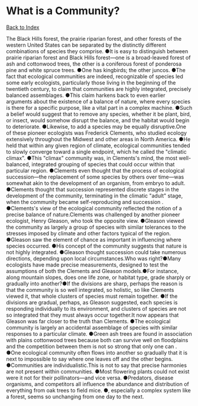 # What is a Community?
[Back to Index](https://github.com/windows10010/tpoExtractor/blob/master/README.md)

The Black Hills forest, the prairie riparian forest, and other forests of the western United States can be separated by the distinctly different combinations of species they comprise. ●It is easy to distinguish between prairie riparian forest and Black Hills forest—one is a broad-leaved forest of ash and cottonwood trees, the other is a coniferous forest of ponderosa pine and white spruce trees. ●One has kingbirds; the other juncos. ●The fact that ecological communities are indeed, recognizable of species led some early ecologists, particularly those living in the beginning of the twentieth century, to claim that communities are highly integrated, precisely balanced assemblages. ●This claim harkens back to even earlier arguments about the existence of a balance of nature, where every species is there for a specific purpose, like a vital part in a complex machine. ●Such a belief would suggest that to remove any species, whether it be plant, bird, or insect, would somehow disrupt the balance, and the habitat would begin to deteriorate. ●Likewise, to add a species may be equally disruptive.One of these pioneer ecologists was Frederick Clements, who studied ecology extensively throughout the Midwest and other areas in North America. ●He held that within any given region of climate, ecological communities tended to slowly converge toward a single endpoint, which he called the "climatic climax". ●This "climax" community was, in Clements's mind, the most well-balanced, integrated grouping of species that could occur within that particular region. ●Clements even thought that the process of ecological succession—the replacement of some species by others over time—was somewhat akin to the development of an organism, from embryo to adult. ●Clements thought that succession represented discrete stages in the development of the community, terminating in the climatic "adult" stage, when the community became self-reproducing and succession . ●Clements's view of the ecological community reflected the notion of a precise balance of nature.Clements was challenged by another pioneer ecologist, Henry Gleason, who took the opposite view. ●Gleason viewed the community as largely a group of species with similar tolerances to the stresses imposed by climate and other factors typical of the region. ●Gleason saw the element of chance as important in influencing where species occurred. ●His concept of the community suggests that nature is not highly integrated. ●Gleason thought succession could take numerous directions, depending upon local circumstances.Who was right?●Many ecologists have made precise measurements, designed to test the assumptions of both the Clements and Gleason models.●For instance, along mountain slopes, does one life zone, or habitat type, grade sharply or gradually into another?●If the divisions are sharp, perhaps the reason is that the community is so well integrated, so holistic, so like Clements viewed it, that whole clusters of species must remain together. ●If the divisions are gradual, perhaps, as Gleason suggested, each species is responding individually to its environment, and clusters of species are not so integrated that they must always occur together.It now appears that Gleason was far closer to the truth than Clements. ●The ecological community is largely an accidental assemblage of species with similar responses to a particular climate. ●Green ash trees are found in association with plains cottonwood trees because both can survive well on floodplains and the competition between them is not so strong that only one can . ●One ecological community often flows into another so gradually that it is next to impossible to say where one leaves off and the other begins. ●Communities are individualistic.This is not to say that precise harmonies are not present within communities. ●Most flowering plants could not exist were it not for their pollinators—and vice versa. ●Predators, disease organisms, and competitors all influence the abundance and distribution of everything from oak trees to field mice. ●, especially a complex system like a forest, seems so unchanging from one day to the next.